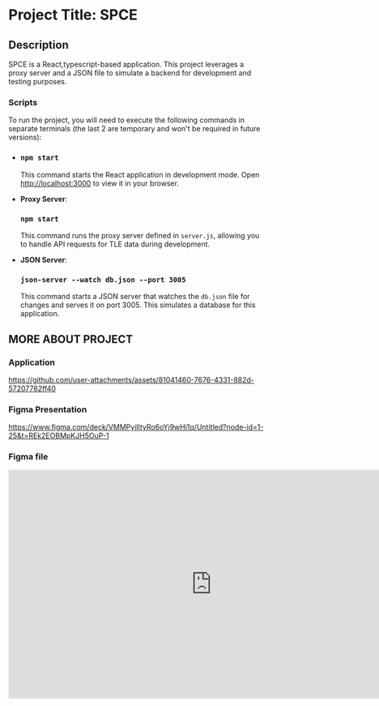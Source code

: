 # Project Title: SPCE


## Description
SPCE is a React,typescript-based application. This project leverages a proxy server and a JSON file to simulate a backend for development and testing purposes.

### Scripts
To run the project, you will need to execute the following commands in separate terminals (the last 2 are temporary and won't be required in future versions):

- ### `npm start`
  
  This command starts the React application in development mode. Open [http://localhost:3000](http://localhost:3000) to view it in your browser.

- **Proxy Server**:
   ### `npm start`
  
  This command runs the proxy server defined in `server.js`, allowing you to handle API requests for TLE data during development.

- **JSON Server**:
  ### `json-server --watch db.json --port 3005`
  
  This command starts a JSON server that watches the `db.json` file for changes and serves it on port 3005. This simulates a database for this application.




## MORE ABOUT PROJECT

### Application 
https://github.com/user-attachments/assets/81041460-7676-4331-882d-57207782ff40

### Figma Presentation
https://www.figma.com/deck/VMMPyiIltyRo6oYj9wHi1q/Untitled?node-id=1-25&t=REk2EOBMpKJH5OuP-1

### Figma file
<iframe style="border: 1px solid rgba(0, 0, 0, 0.1);" width="800" height="450" src="https://embed.figma.com/slides/VMMPyiIltyRo6oYj9wHi1q/Untitled?node-id=55-2264&embed-host=share" allowfullscreen></iframe>
